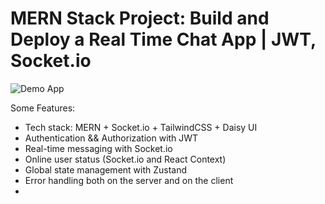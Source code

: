 # MERN Stack Project: Build and Deploy a Real Time Chat App | JWT, Socket.io

![Demo App](https://i.ibb.co/gFSMzKN/1.png)



Some Features:

-    Tech stack: MERN + Socket.io + TailwindCSS + Daisy UI
-    Authentication && Authorization with JWT
-    Real-time messaging with Socket.io
-    Online user status (Socket.io and React Context)
-    Global state management with Zustand
-    Error handling both on the server and on the client
-    

```
